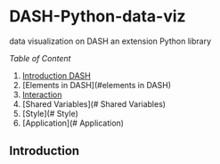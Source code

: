 # DASH-Python-data-viz
data visualization on DASH an extension Python library 

*Table of Content*

1. [Introduction DASH](#introduction)
2. [Elements in DASH](#elements in DASH)
3. [Interaction](#interaction)
4. [Shared Variables](# Shared Variables)
5. [Style](# Style)
6. [Application](# Application)


## Introduction
